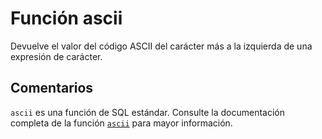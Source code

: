 ﻿---
SidebarGroup: "Funciones de texto"
Autogenerated: true
---

# Función  ascii

Devuelve el valor del código ASCII del carácter más a la izquierda de una expresión de carácter.

## Comentarios 

`ascii` es una función de SQL estándar. Consulte la documentación completa de la función [`ascii`](https://learn.microsoft.com/es-es/sql/t-sql/functions/ascii-transact-sql) para mayor información.
